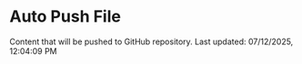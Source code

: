 # Auto Push File

Content that will be pushed to GitHub repository.
Last updated: 07/12/2025, 12:04:09 PM